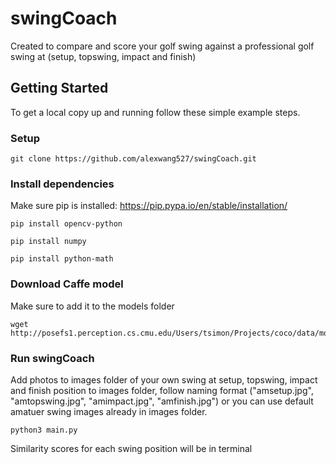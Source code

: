 # swingCoach
Created to compare and score your golf swing against a professional golf swing at (setup, topswing, impact and finish)

## Getting Started
To get a local copy up and running follow these simple example steps.
### Setup
```
git clone https://github.com/alexwang527/swingCoach.git
```
### Install dependencies
Make sure pip is installed: https://pip.pypa.io/en/stable/installation/
```
pip install opencv-python
```
```
pip install numpy
```
```
pip install python-math
```
### Download Caffe model
Make sure to add it to the models folder
```
wget http://posefs1.perception.cs.cmu.edu/Users/tsimon/Projects/coco/data/models/mpi/pose_iter_160000.caffemodel
```
###  Run swingCoach
Add photos to images folder of your own swing at setup, topswing, impact and finish position to images folder, follow naming format ("amsetup.jpg", "amtopswing.jpg", "amimpact.jpg", "amfinish.jpg") or you can use default amatuer swing images already in images folder.
```
python3 main.py
```
Similarity scores for each swing position will be in terminal
